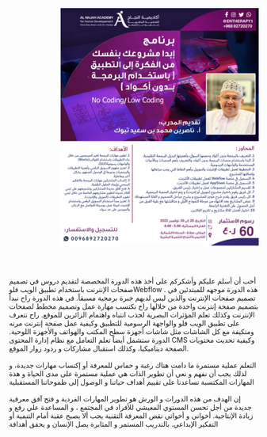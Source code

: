 <div dir="rtl" style="margin-bottom: 60px;">

  <img alt="alt text" src="https://github.com/Tabook22/No_Code_Workshop/blob/main/images/workshop.jpeg" width="400">
</div>
<div>
  أحب أن أسلم عليكم وأشكركم على أخذ هذه الدورة المخصصة لتقديم دروس في تصميم صفحات الإنترنت باستخدام تطبيق الويب فلوWebflow . هذه الدورة موجهه للمبتدئين في تصميم صفحات الإنترنت والذين ليس لديهم خبرة برمجية مسبقاً. في هذه الدورة راح نبدأ بتصميم صفحة إنترنت واحدة من خلالها راح نكتسب مهارة عمل وتصميم مخطط لصفحات الإنترنت وكذلك تعلم المؤثرات البصرية لجذب انتباه واهتمام الزائرين للموقع. راح نتعرف على تطبيق الويب فلو والواجهة الرسومية للتطبيق وكيفية عمل صفحة إنترنت مرنه ومتكيفة مع كل الشاشات مثل شاشات أجهزة سطح المكتب والهواتف والأجهزة اللوحية. الدورة ستشمل أيضاً تعلم التعامل مع نظام إدارة المحتوى CMS وكيفية تحديث محتويات الصفحة ديناميكيا، وكذلك استقبال مشاركات و ردود زوار الموقع.
  
 </div>
<br/>
 
 <div>
  التعلم عملية مستمرة ما دامت هناك رغبة و حماس للمعرفة أو إكتساب مهارات جديدة، و لذلك يجب أن نفهم و نعي أن تطوير الذات  هي عملية مستمرة على مدى الحياة و هذة المهارات المكتسبة تساعدنا على تقييم أهداف حياتنا و  الوصول إلى طموحاتنا المستقبلية
  
  </div>
<br/>
  
  <div>
  إن الهدف من هذه الدورات و الورش هو تطوير المهارات الفردية و فتح آفق معرفية جديدة من أجل تحسن المستوي المعيشي للأفراد في المجتمع ، و المساعدة علي رفع و زيادة الإنتاجية.
أخواني و أخواتي نقص المعرفة التقنية يجب ألا يصبح عقبة أمام التنمية أو التفكير الإبداعي. بالتدريب المستمر و المثابرة يصل الإنسان و يحقق أهدافة
  </div>
<div>
  
  </div>
